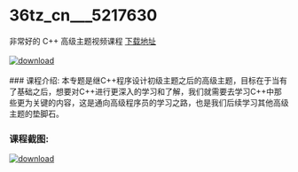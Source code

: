 # 36tz_cn___5217630
非常好的 C++ 高级主题视频课程
[下载地址](http://www.36tz.cn/article/5217630 "下载地址")
<br/></br>[![download](http://36tz.cn/muke_img/2021_01_12345-6.jpg "下载地址")](http://www.36tz.cn/article/5217630 "下载地址")
<br/></br>### 课程介绍:
本专题是继C++程序设计初级主题之后的高级主题，目标在于当有了基础之后，想要对C++进行更深入的学习和了解，我们就需要去学习C++中那些更为关键的内容，这是通向高级程序员的学习之路，也是我们后续学习其他高级主题的垫脚石。

### 课程截图:
[![download](http://36tz.cn/muke_img/2021_01_2-65.png "下载地址")](http://www.36tz.cn/article/5217630 "下载地址")
